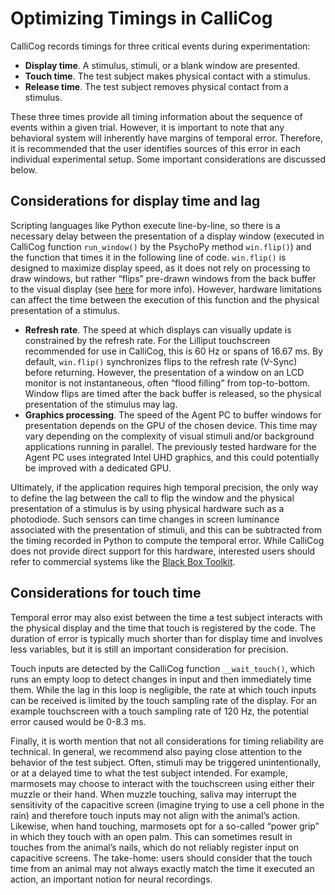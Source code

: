 # Optimizing Timings in CalliCog

CalliCog records timings for three critical events during experimentation:

- **Display time**. A stimulus, stimuli, or a blank window are presented.
- **Touch time**. The test subject makes physical contact with a stimulus.
- **Release time**. The test subject removes physical contact from a stimulus. 

These three times provide all timing information about the sequence of events within a given trial. However, it is important to note that any behavioral system will inherently have margins of temporal error.
Therefore, it is recommended that the user identifies sources of this error in each individual experimental setup. Some important considerations are discussed below.

## Considerations for display time and lag
Scripting languages like Python execute line-by-line, so there is a necessary delay between the presentation of a display window (executed in CalliCog function `run_window()` by the PsychoPy method `win.flip()`) and the function that times it in the following line of code.
`win.flip()` is designed to maximize display speed, as it does not rely on processing to draw windows, but rather “flips” pre-drawn windows from the back buffer to the visual display (see [here](https://psychopy.org/api/visual/window.html#psychopy.visual.Window.flip) for more info).
However, hardware limitations can affect the time between the execution of this function and the physical presentation of a stimulus.

- **Refresh rate**. The speed at which displays can visually update is constrained by the refresh rate. For the Lilliput touchscreen recommended for use in CalliCog, this is 60 Hz or spans of 16.67 ms. By default, `win.flip()` synchronizes flips to the refresh rate (V-Sync) before returning.
However, the presentation of a window on an LCD monitor is not instantaneous, often “flood filling” from top-to-bottom. Window flips are timed after the back buffer is released, so the physical presentation of the stimulus may lag.
- **Graphics processing**. The speed of the Agent PC to buffer windows for presentation depends on the GPU of the chosen device. This time may vary depending on the complexity of visual stimuli and/or background applications running in parallel.
The previously tested hardware for the Agent PC uses integrated Intel UHD graphics, and this could potentially be improved with a dedicated GPU.

Ultimately, if the application requires high temporal precision, the only way to define the lag between the call to flip the window and the physical presentation of a stimulus is by using physical hardware such as a photodiode.
Such sensors can time changes in screen luminance associated with the presentation of stimuli, and this can be subtracted from the timing recorded in Python to compute the temporal error.
While CalliCog does not provide direct support for this hardware, interested users should refer to commercial systems like the [Black Box Toolkit](https://www.blackboxtoolkit.com/index.html).

## Considerations for touch time
Temporal error may also exist between the time a test subject interacts with the physical display and the time that touch is registered by the code. The duration of error is typically much shorter than for display time and involves less variables, but it is still an important consideration for precision.

Touch inputs are detected by the CalliCog function `__wait_touch()`, which runs an empty loop to detect changes in input and then immediately time them. While the lag in this loop is negligible, the rate at which touch inputs can be received is limited by the touch sampling rate of the display.
For an example touchscreen with a touch sampling rate of 120 Hz, the potential error caused would be 0-8.3 ms.

Finally, it is worth mention that not all considerations for timing reliability are technical. In general, we recommend also paying close attention to the behavior of the test subject. Often, stimuli may be triggered unintentionally, or at a delayed time to what the test subject intended.
For example, marmosets may choose to interact with the touchscreen using either their muzzle or their hand. When muzzle touching, saliva may interrupt the sensitivity of the capacitive screen (imagine trying to use a cell phone in the rain) and therefore touch inputs may not align with the animal’s action.
Likewise, when hand touching, marmosets opt for a so-called “power grip” in which they touch with an open palm. This can sometimes result in touches from the animal’s nails, which do not reliably register input on capacitive screens.
The take-home: users should consider that the touch time from an animal may not always exactly match the time it executed an action, an important notion for neural recordings. 

